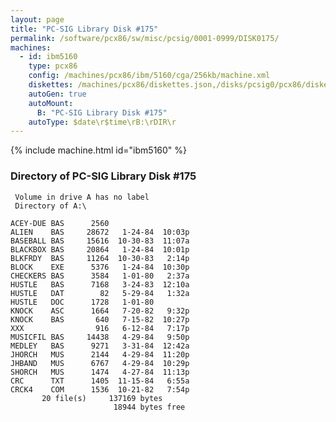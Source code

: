 ```yaml
---
layout: page
title: "PC-SIG Library Disk #175"
permalink: /software/pcx86/sw/misc/pcsig/0001-0999/DISK0175/
machines:
  - id: ibm5160
    type: pcx86
    config: /machines/pcx86/ibm/5160/cga/256kb/machine.xml
    diskettes: /machines/pcx86/diskettes.json,/disks/pcsig0/pcx86/diskettes.json
    autoGen: true
    autoMount:
      B: "PC-SIG Library Disk #175"
    autoType: $date\r$time\rB:\rDIR\r
---
```


{% include machine.html id="ibm5160" %}

### Directory of PC-SIG Library Disk #175

     Volume in drive A has no label
     Directory of A:\

    ACEY-DUE BAS      2560
    ALIEN    BAS     28672   1-24-84  10:03p
    BASEBALL BAS     15616  10-30-83  11:07a
    BLACKBOX BAS     20864   1-24-84  10:01p
    BLKFRDY  BAS     11264  10-30-83   2:14p
    BLOCK    EXE      5376   1-24-84  10:30p
    CHECKERS BAS      3584   1-01-80   2:37a
    HUSTLE   BAS      7168   3-24-83  12:10a
    HUSTLE   DAT        82   5-29-84   1:32a
    HUSTLE   DOC      1728   1-01-80
    KNOCK    ASC      1664   7-20-82   9:32p
    KNOCK    BAS       640   7-15-82  10:27p
    XXX                916   6-12-84   7:17p
    MUSICFIL BAS     14438   4-29-84   9:50p
    MEDLEY   BAS      9271   3-31-84  12:42a
    JHORCH   MUS      2144   4-29-84  11:20p
    JHBAND   MUS      6767   4-29-84  10:29p
    SHORCH   MUS      1474   4-27-84  11:13p
    CRC      TXT      1405  11-15-84   6:55a
    CRCK4    COM      1536  10-21-82   7:54p
           20 file(s)     137169 bytes
                           18944 bytes free
